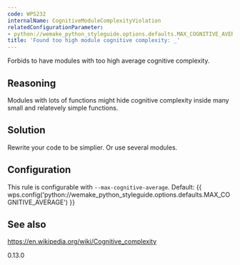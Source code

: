 ```yaml
---
code: WPS232
internalName: CognitiveModuleComplexityViolation
relatedConfigurationParameter:
- python://wemake_python_styleguide.options.defaults.MAX_COGNITIVE_AVERAGE
title: 'Found too high module cognitive complexity: _'
---
```


Forbids to have modules with too high average cognitive complexity.

## Reasoning
Modules with lots of functions might hide cognitive complexity
inside many small and relatevely simple functions.

## Solution
Rewrite your code to be simplier. Or use several modules.

## Configuration
This rule is configurable with `--max-cognitive-average`. Default:
{{ wps.config('python://wemake_python_styleguide.options.defaults.MAX_COGNITIVE_AVERAGE') }}

## See also
<https://en.wikipedia.org/wiki/Cognitive_complexity>

<div class="versionadded">

0.13.0

</div>